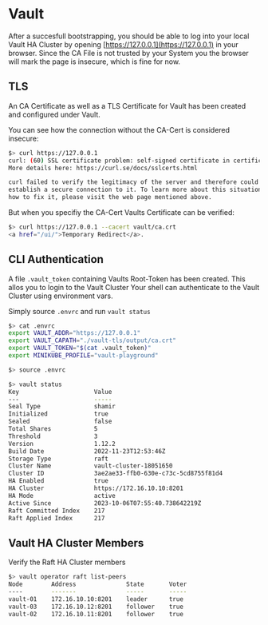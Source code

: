 # Vault
After a succesfull bootstrapping, you should be able to log into your local Vault HA Cluster by opening [https://127.0.0.1](https://127.0.0.1) in your browser.
Since the CA File is not trusted by your System you the browser will mark the page is insecure, which is fine for now.

## TLS
An CA Certificate as well as a TLS Certificate for Vault has been created and configured under Vault.

You can see how the connection without the CA-Cert is considered insecure:

```bash
$> curl https://127.0.0.1
curl: (60) SSL certificate problem: self-signed certificate in certificate chain
More details here: https://curl.se/docs/sslcerts.html

curl failed to verify the legitimacy of the server and therefore could not
establish a secure connection to it. To learn more about this situation and
how to fix it, please visit the web page mentioned above.
```

But when you specifiy the CA-Cert Vaults Certificate can be verified:

```bash
$> curl https://127.0.0.1 --cacert vault/ca.crt
<a href="/ui/">Temporary Redirect</a>.
```

## CLI Authentication
A file `.vault_token` containing Vaults Root-Token has been created. This allos you to login to the Vault Cluster
Your shell can authenticate to the Vault Cluster using environment vars.

Simply source `.envrc` and run `vault status`

```bash
$> cat .envrc
export VAULT_ADDR="https://127.0.0.1"
export VAULT_CAPATH="./vault-tls/output/ca.crt"
export VAULT_TOKEN="$(cat .vault_token)"
export MINIKUBE_PROFILE="vault-playground"

$> source .envrc

$> vault status
Key                     Value
---                     -----
Seal Type               shamir
Initialized             true
Sealed                  false
Total Shares            5
Threshold               3
Version                 1.12.2
Build Date              2022-11-23T12:53:46Z
Storage Type            raft
Cluster Name            vault-cluster-18051650
Cluster ID              3ae2ae33-ffb0-630e-c73c-5cd8755f81d4
HA Enabled              true
HA Cluster              https://172.16.10.10:8201
HA Mode                 active
Active Since            2023-10-06T07:55:40.738642219Z
Raft Committed Index    217
Raft Applied Index      217
```

## Vault HA Cluster Members
Verify the Raft HA Cluster members
```bash
$> vault operator raft list-peers
Node        Address              State       Voter
----        -------              -----       -----
vault-01    172.16.10.10:8201    leader      true
vault-03    172.16.10.12:8201    follower    true
vault-02    172.16.10.11:8201    follower    true
```

